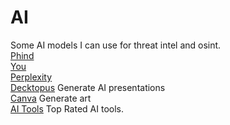 # AI
Some AI models I can use for threat intel and osint. \
[Phind](https://www.phind.com/search?home=true) \
[You](https://you.com) \
[Perplexity](https://www.perplexity.ai) \
[Decktopus](https://www.decktopus.com/) Generate AI presentations \
[Canva](https://www.canva.com/ai-image-generator/) Generate art \
[AI Tools](https://hdrobots.com) Top Rated AI tools.
